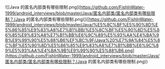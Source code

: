 ![[Java 的匿名内部类有哪些限制.png](https://github.com/FishInWater-1999/android_interviews/blob/master/Java/匿名内部类/匿名内部类有哪些限制？/Java 的匿名内部类有哪些限制.png)]([https://github.com/FishInWater-1999/android_interviews/blob/master/Java/%E5%8C%BF%E5%90%8D%E5%86%85%E9%83%A8%E7%B1%BB/%E5%8C%BF%E5%90%8D%E5%86%85%E9%83%A8%E7%B1%BB%E6%9C%89%E5%93%AA%E4%BA%9B%E9%99%90%E5%88%B6%EF%BC%9F/Java%20%E7%9A%84%E5%8C%BF%E5%90%8D%E5%86%85%E9%83%A8%E7%B1%BB%E6%9C%89%E5%93%AA%E4%BA%9B%E9%99%90%E5%88%B6.png](https://github.com/FishInWater-1999/android_interviews/blob/master/Java/匿名内部类/匿名内部类有哪些限制？/Java 的匿名内部类有哪些限制.png))